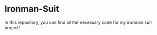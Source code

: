 # Ironman-Suit
In this repository, you can find all the necessary code for my ironman suit project!
